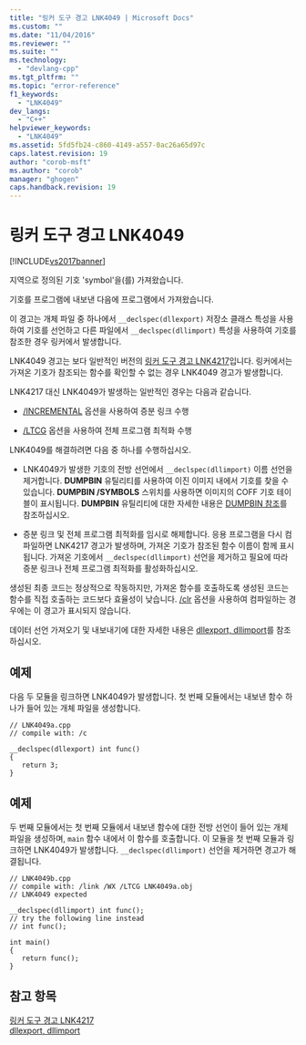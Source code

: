 ```yaml
---
title: "링커 도구 경고 LNK4049 | Microsoft Docs"
ms.custom: ""
ms.date: "11/04/2016"
ms.reviewer: ""
ms.suite: ""
ms.technology: 
  - "devlang-cpp"
ms.tgt_pltfrm: ""
ms.topic: "error-reference"
f1_keywords: 
  - "LNK4049"
dev_langs: 
  - "C++"
helpviewer_keywords: 
  - "LNK4049"
ms.assetid: 5fd5fb24-c860-4149-a557-0ac26a65d97c
caps.latest.revision: 19
author: "corob-msft"
ms.author: "corob"
manager: "ghogen"
caps.handback.revision: 19
---
```

# 링커 도구 경고 LNK4049
[!INCLUDE[vs2017banner](../../assembler/inline/includes/vs2017banner.md)]

지역으로 정의된 기호 'symbol'을\(를\) 가져왔습니다.  
  
 기호를 프로그램에 내보낸 다음에 프로그램에서 가져왔습니다.  
  
 이 경고는 개체 파일 중 하나에서 `__declspec(dllexport)` 저장소 클래스 특성을 사용하여 기호를 선언하고 다른 파일에서 `__declspec(dllimport)` 특성을 사용하여 기호를 참조한 경우 링커에서 발생합니다.  
  
 LNK4049 경고는 보다 일반적인 버전의 [링커 도구 경고 LNK4217](../../error-messages/tool-errors/linker-tools-warning-lnk4217.md)입니다.  링커에서는 가져온 기호가 참조되는 함수를 확인할 수 없는 경우 LNK4049 경고가 발생합니다.  
  
 LNK4217 대신 LNK4049가 발생하는 일반적인 경우는 다음과 같습니다.  
  
-   [\/INCREMENTAL](../../build/reference/incremental-link-incrementally.md) 옵션을 사용하여 증분 링크 수행  
  
-   [\/LTCG](../../build/reference/ltcg-link-time-code-generation.md) 옵션을 사용하여 전체 프로그램 최적화 수행  
  
 LNK4049를 해결하려면 다음 중 하나를 수행하십시오.  
  
-   LNK4049가 발생한 기호의 전방 선언에서 `__declspec(dllimport)` 이름 선언을 제거합니다.  **DUMPBIN** 유틸리티를 사용하여 이진 이미지 내에서 기호를 찾을 수 있습니다.  **DUMPBIN \/SYMBOLS** 스위치를 사용하면 이미지의 COFF 기호 테이블이 표시됩니다.  **DUMPBIN** 유틸리티에 대한 자세한 내용은 [DUMPBIN 참조](../../build/reference/dumpbin-reference.md)를 참조하십시오.  
  
-   증분 링크 및 전체 프로그램 최적화를 임시로 해제합니다.  응용 프로그램을 다시 컴파일하면 LNK4217 경고가 발생하며, 가져온 기호가 참조된 함수 이름이 함께 표시됩니다.  가져온 기호에서 `__declspec(dllimport)` 선언을 제거하고 필요에 따라 증분 링크나 전체 프로그램 최적화를 활성화하십시오.  
  
 생성된 최종 코드는 정상적으로 작동하지만, 가져온 함수를 호출하도록 생성된 코드는 함수를 직접 호출하는 코드보다 효율성이 낮습니다.  [\/clr](../../build/reference/clr-common-language-runtime-compilation.md) 옵션을 사용하여 컴파일하는 경우에는 이 경고가 표시되지 않습니다.  
  
 데이터 선언 가져오기 및 내보내기에 대한 자세한 내용은 [dllexport, dllimport](../../cpp/dllexport-dllimport.md)를 참조하십시오.  
  
## 예제  
 다음 두 모듈을 링크하면 LNK4049가 발생합니다.  첫 번째 모듈에서는 내보낸 함수 하나가 들어 있는 개체 파일을 생성합니다.  
  
```  
// LNK4049a.cpp  
// compile with: /c  
  
__declspec(dllexport) int func()   
{  
   return 3;  
}  
```  
  
## 예제  
 두 번째 모듈에서는 첫 번째 모듈에서 내보낸 함수에 대한 전방 선언이 들어 있는 개체 파일을 생성하며, `main` 함수 내에서 이 함수를 호출합니다.  이 모듈을 첫 번째 모듈과 링크하면 LNK4049가 발생합니다.  `__declspec(dllimport)` 선언을 제거하면 경고가 해결됩니다.  
  
```  
// LNK4049b.cpp  
// compile with: /link /WX /LTCG LNK4049a.obj  
// LNK4049 expected  
  
__declspec(dllimport) int func();  
// try the following line instead  
// int func();  
  
int main()  
{  
   return func();  
}  
```  
  
## 참고 항목  
 [링커 도구 경고 LNK4217](../../error-messages/tool-errors/linker-tools-warning-lnk4217.md)   
 [dllexport, dllimport](../../cpp/dllexport-dllimport.md)
